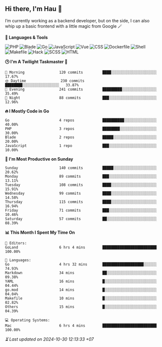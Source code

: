 ## Hi there, I'm Hau 👋
I’m currently working as a backend developer, but on the side, I can also whip up a basic frontend with a little magic from Google 🪄

<!--START_SECTION:readme-stats-->
**💬 Languages & Tools**

![PHP](https://img.shields.io/badge/PHP-63.92%25-4F5D95?&logo=PHP&labelColor=151b23)
![Blade](https://img.shields.io/badge/Blade-25.80%25-f7523f?&logo=Blade&labelColor=151b23)
![Go](https://img.shields.io/badge/Go-06.07%25-00ADD8?&logo=Go&labelColor=151b23)
![JavaScript](https://img.shields.io/badge/JavaScript-02.35%25-f1e05a?&logo=JavaScript&labelColor=151b23)
![Vue](https://img.shields.io/badge/Vue-01.19%25-41b883?&logo=Vue&labelColor=151b23)
![CSS](https://img.shields.io/badge/CSS-00.29%25-563d7c?&logo=CSS&labelColor=151b23)
![Dockerfile](https://img.shields.io/badge/Dockerfile-00.12%25-384d54?&logo=Dockerfile&labelColor=151b23)
![Shell](https://img.shields.io/badge/Shell-00.09%25-89e051?&logo=Shell&labelColor=151b23)
![Makefile](https://img.shields.io/badge/Makefile-00.07%25-427819?&logo=Makefile&labelColor=151b23)
![Hack](https://img.shields.io/badge/Hack-00.07%25-878787?&logo=Hack&labelColor=151b23)
![SCSS](https://img.shields.io/badge/SCSS-00.02%25-c6538c?&logo=SCSS&labelColor=151b23)
![HTML](https://img.shields.io/badge/HTML-00.01%25-e34c26?&logo=HTML&labelColor=151b23)


**🕒 I'm A Twilight Taskmaster 🌆**

```text
🌅 Morning                120 commits         ████░░░░░░░░░░░░░░░░░░░░░   17.67%
🌞 Daytime                230 commits         ████████░░░░░░░░░░░░░░░░░   33.87%
🌆 Evening                241 commits         █████████░░░░░░░░░░░░░░░░   35.49%
🌙 Night                  88 commits          ███░░░░░░░░░░░░░░░░░░░░░░   12.96%
```

**🔥 I Mostly Code in Go**

```text
Go                       4 repos             ██████████░░░░░░░░░░░░░░░   40.00%
PHP                      3 repos             ████████░░░░░░░░░░░░░░░░░   30.00%
Blade                    2 repos             █████░░░░░░░░░░░░░░░░░░░░   20.00%
JavaScript               1 repo              ███░░░░░░░░░░░░░░░░░░░░░░   10.00%
```

**📅 I'm Most Productive on Sunday**

```text
Sunday                   140 commits         █████░░░░░░░░░░░░░░░░░░░░   20.62%
Monday                   89 commits          ███░░░░░░░░░░░░░░░░░░░░░░   13.11%
Tuesday                  108 commits         ████░░░░░░░░░░░░░░░░░░░░░   15.91%
Wednesday                99 commits          ████░░░░░░░░░░░░░░░░░░░░░   14.58%
Thursday                 115 commits         ████░░░░░░░░░░░░░░░░░░░░░   16.94%
Friday                   71 commits          ███░░░░░░░░░░░░░░░░░░░░░░   10.46%
Saturday                 57 commits          ██░░░░░░░░░░░░░░░░░░░░░░░   08.39%
```

**📊 This Month I Spent My Time On**

```text
📝 Editors:
GoLand                   6 hrs 4 mins        █████████████████████████   100.00%

💬 Languages:
Go                       4 hrs 32 mins       ███████████████████░░░░░░   74.93%
Markdown                 34 mins             ██░░░░░░░░░░░░░░░░░░░░░░░   09.38%
YAML                     16 mins             █░░░░░░░░░░░░░░░░░░░░░░░░   04.44%
go.mod                   14 mins             █░░░░░░░░░░░░░░░░░░░░░░░░   04.04%
Makefile                 10 mins             █░░░░░░░░░░░░░░░░░░░░░░░░   02.82%
Others                   15 mins             █░░░░░░░░░░░░░░░░░░░░░░░░   04.39%

💻 Operating Systems:
Mac                      6 hrs 4 mins        █████████████████████████   100.00%
```



*⏳ Last updated on 2024-10-30 12:13:33 +07*
<!--END_SECTION:readme-stats-->
